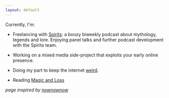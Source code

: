 ```yaml
---
layout: default
---
```


Currently, I'm:  

* Freelancing with [Spirits](https://itunes.apple.com/us/podcast/spirits-drunken-dive-into/id1080871005?mt=2): a boozy biweekly podcast about mythology, legends and lore. Enjoying panel talks and further podcast development with the Spirits team.

* Working on a mixed media side-project that exploits your early online presence. 

* Doing my part to keep the internet [weird](http://tinyletter.com/allysonkate/).

* Reading [Magic and Loss](https://www.amazon.com/Magic-Loss-Internet-as-Art/dp/1439191700)




*page inspired by [nownownow](http://nownownow.com/)*
